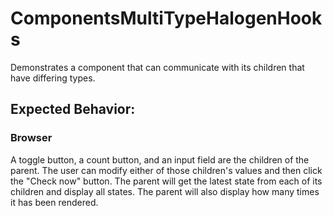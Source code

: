 # ComponentsMultiTypeHalogenHooks

Demonstrates a component that can communicate with its children that have differing types.

## Expected Behavior:

### Browser

A toggle button, a count button, and an input field are the children of the parent. The user can modify either of those children's values and then click the "Check now" button. The parent will get the latest state from each of its children and display all states.
The parent will also display how many times it has been rendered.
